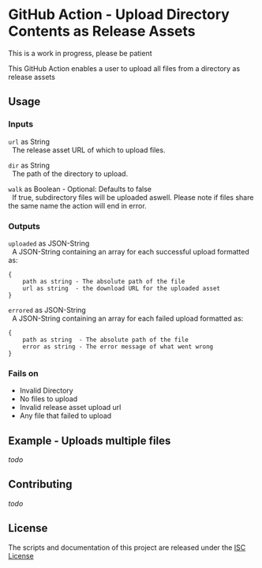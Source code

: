 # GitHub Action - Upload Directory Contents as Release Assets
This is a work in progress, please be patient

This GitHub Action enables a user to upload all files from a directory as release assets

## Usage

### Inputs
`url` as String  
&nbsp;&nbsp;The release asset URL of which to upload files.  

`dir` as String  
&nbsp;&nbsp;The path of the directory to upload.

`walk` as Boolean - Optional: Defaults to false  
&nbsp;&nbsp;If true, subdirectory files will be uploaded aswell. Please note if files share the same name the action will end in error.

### Outputs
`uploaded` as JSON-String  
&nbsp;&nbsp;A JSON-String containing an array for each successful upload formatted as:
```
{
    path as string - The absolute path of the file
    url as string  - the download URL for the uploaded asset
}
```

`errored` as JSON-String  
&nbsp;&nbsp;A JSON-String containing an array for each failed upload formatted as:
```
{
    path as string  - The absolute path of the file
    error as string - The error message of what went wrong
}
```

### Fails on
- Invalid Directory
- No files to upload
- Invalid release asset upload url
- Any file that failed to upload

## Example - Uploads multiple files
*todo*

## Contributing
*todo*

## License
The scripts and documentation of this project are released under the [ISC License](LICENSE)

